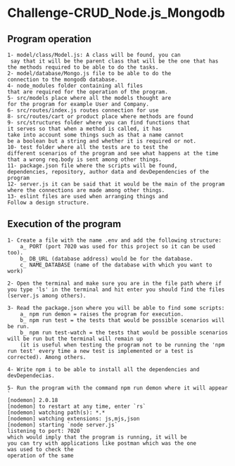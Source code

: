 # Challenge-CRUD_Node.js_Mongodb

## Program operation
    1- model/class/Model.js: A class will be found, you can
     say that it will be the parent class that will be the one that has the methods required to be able to do the tasks.
    2- model/database/Mongo.js file to be able to do the
    connection to the mongodb database.
    4- node_modules folder containing all files
    that are required for the operation of the program.
    5- src/models place where all the models thought are
    for the program for example User and Company.
    6- src/routes/index.js routes connection for use
    8- src/routes/cart or product place where methods are found
    9- src/structures folder where you can find functions that
    it serves so that when a method is called, it has
    take into account some things such as that a name cannot
    be a boolean but a string and whether it is required or not.
    10- test folder where all the tests are to test the
    different scenarios of the program and see what happens at the time
    that a wrong req.body is sent among other things.
    11- package.json file where the scripts will be found,
    dependencies, repository, author data and devDependencies of the program
    12- server.js it can be said that it would be the main of the program
    where the connections are made among other things.
    13- eslint files are used when arranging things and
    Follow a design structure.

## Execution of the program

    1- Create a file with the name .env and add the following structure:
        a_ PORT (port 7020 was used for this project so it can be used too).
        b_ DB_URL (database address) would be for the database.
        c_ NAME_DATABASE (name of the database with which you want to work)

    2- Open the terminal and make sure you are in the file path where if you type 'ls' in the terminal and hit enter you should find the files
    (server.js among others).

    3- Read the package.json where you will be able to find some scripts:
        a_ npm run demon = raises the program for execution.
        b_ npm run test = the tests that would be possible scenarios will be run.
        b_ npm run test-watch = the tests that would be possible scenarios will be run but the terminal will remain up
        (it is useful when testing the program not to be running the 'npm run test' every time a new test is implemented or a test is corrected). Among others.

    4- Write npm i to be able to install all the dependencies and devDependecias.

    5- Run the program with the command npm run demon where it will appear `
    [nodemon] 2.0.18
    [nodemon] to restart at any time, enter `rs`
    [nodemon] watching path(s): *.*
    [nodemon] watching extensions: js,mjs,json
    [nodemon] starting `node server.js`
    listening to port: 7020`
    which would imply that the program is running, it will be
    you can try with applications like postman which was the one
    was used to check the
    operation of the same